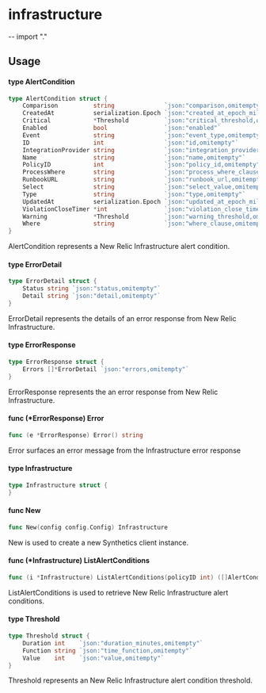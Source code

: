 # infrastructure
--
    import "."


## Usage

#### type AlertCondition

```go
type AlertCondition struct {
	Comparison          string              `json:"comparison,omitempty"`
	CreatedAt           serialization.Epoch `json:"created_at_epoch_millis,omitempty"`
	Critical            *Threshold          `json:"critical_threshold,omitempty"`
	Enabled             bool                `json:"enabled"`
	Event               string              `json:"event_type,omitempty"`
	ID                  int                 `json:"id,omitempty"`
	IntegrationProvider string              `json:"integration_provider,omitempty"`
	Name                string              `json:"name,omitempty"`
	PolicyID            int                 `json:"policy_id,omitempty"`
	ProcessWhere        string              `json:"process_where_clause,omitempty"`
	RunbookURL          string              `json:"runbook_url,omitempty"`
	Select              string              `json:"select_value,omitempty"`
	Type                string              `json:"type,omitempty"`
	UpdatedAt           serialization.Epoch `json:"updated_at_epoch_millis,omitempty"`
	ViolationCloseTimer *int                `json:"violation_close_timer,omitempty"`
	Warning             *Threshold          `json:"warning_threshold,omitempty"`
	Where               string              `json:"where_clause,omitempty"`
}
```

AlertCondition represents a New Relic Infrastructure alert condition.

#### type ErrorDetail

```go
type ErrorDetail struct {
	Status string `json:"status,omitempty"`
	Detail string `json:"detail,omitempty"`
}
```

ErrorDetail represents the details of an error response from New Relic
Infrastructure.

#### type ErrorResponse

```go
type ErrorResponse struct {
	Errors []*ErrorDetail `json:"errors,omitempty"`
}
```

ErrorResponse represents the an error response from New Relic Infrastructure.

#### func (*ErrorResponse) Error

```go
func (e *ErrorResponse) Error() string
```
Error surfaces an error message from the Infrastructure error response

#### type Infrastructure

```go
type Infrastructure struct {
}
```


#### func  New

```go
func New(config config.Config) Infrastructure
```
New is used to create a new Synthetics client instance.

#### func (*Infrastructure) ListAlertConditions

```go
func (i *Infrastructure) ListAlertConditions(policyID int) ([]AlertCondition, error)
```
ListAlertConditions is used to retrieve New Relic Infrastructure alert
conditions.

#### type Threshold

```go
type Threshold struct {
	Duration int    `json:"duration_minutes,omitempty"`
	Function string `json:"time_function,omitempty"`
	Value    int    `json:"value,omitempty"`
}
```

Threshold represents an New Relic Infrastructure alert condition threshold.
